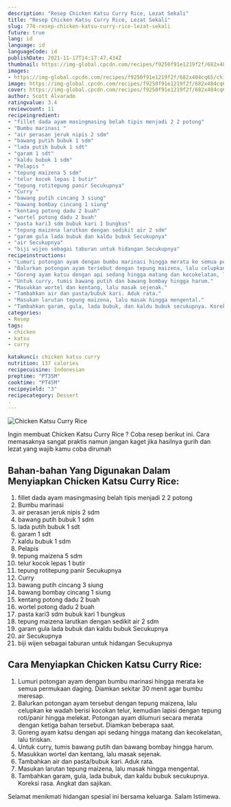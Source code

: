 ```yaml
---
description: "Resep Chicken Katsu Curry Rice, Lezat Sekali"
title: "Resep Chicken Katsu Curry Rice, Lezat Sekali"
slug: 776-resep-chicken-katsu-curry-rice-lezat-sekali
future: true
lang: id
language: id
languageCode: id
publishDate: 2021-11-17T14:17:47.434Z 
thumbnail: https://img-global.cpcdn.com/recipes/f9250f91e1219f2f/682x484cq65/chicken-katsu-curry-rice-foto-resep-utama.png
images:
- https://img-global.cpcdn.com/recipes/f9250f91e1219f2f/682x484cq65/chicken-katsu-curry-rice-foto-resep-utama.png
image: https://img-global.cpcdn.com/recipes/f9250f91e1219f2f/682x484cq65/chicken-katsu-curry-rice-foto-resep-utama.png
cover: https://img-global.cpcdn.com/recipes/f9250f91e1219f2f/682x484cq65/chicken-katsu-curry-rice-foto-resep-utama.png
author: Scott Alvarado
ratingvalue: 3.4
reviewcount: 11
recipeingredient:
- "fillet dada ayam masingmasing belah tipis menjadi 2 2 potong"
- "Bumbu marinasi "
- "air perasan jeruk nipis 2 sdm"
- "bawang putih bubuk 1 sdm"
- "lada putih bubuk 1 sdt"
- "garam 1 sdt"
- "kaldu bubuk 1 sdm"
- "Pelapis "
- "tepung maizena 5 sdm"
- "telur kocok lepas 1 butir"
- "tepung rotitepung panir Secukupnya"
- "Curry "
- "bawang putih cincang 3 siung"
- "bawang bombay cincang 1 siung"
- "kentang potong dadu 2 buah"
- "wortel potong dadu 2 buah"
- "pasta kari3 sdm bubuk kari 1 bungkus"
- "tepung maizena larutkan dengan sedikit air 2 sdm"
- "garam gula lada bubuk dan kaldu bubuk Secukupnya"
- "air Secukupnya"
- "biji wijen sebagai taburan untuk hidangan Secukupnya"
recipeinstructions:
- "Lumuri potongan ayam dengan bumbu marinasi hingga merata ke semua permukaan daging. Diamkan sekitar 30 menit agar bumbu meresap."
- "Balurkan potongan ayam tersebut dengan tepung maizena, lalu celupkan ke wadah berisi kocokan telur, kemudian lapisi dengan tepung roti/panir hingga melekat. Potongan ayam dilumuri secara merata dengan ketiga bahan tersebut. Diamkan beberapa saat."
- "Goreng ayam katsu dengan api sedang hingga matang dan kecokelatan, lalu tiriskan."
- "Untuk curry, tumis bawang putih dan bawang bombay hingga harum."
- "Masukkan wortel dan kentang, lalu masak sejenak."
- "Tambahkan air dan pasta/bubuk kari. Aduk rata."
- "Masukan larutan tepung maizena, lalu masak hingga mengental."
- "Tambahkan garam, gula, lada bubuk, dan kaldu bubuk secukupnya. Koreksi rasa. Angkat dan sajikan."
categories:
- Resep
tags:
- chicken
- katsu
- curry

katakunci: chicken katsu curry 
nutrition: 137 calories
recipecuisine: Indonesian
preptime: "PT35M"
cooktime: "PT45M"
recipeyield: "3"
recipecategory: Dessert
. 
---
```



![Chicken Katsu Curry Rice](https://img-global.cpcdn.com/recipes/f9250f91e1219f2f/682x484cq65/chicken-katsu-curry-rice-foto-resep-utama.png)

Ingin membuat Chicken Katsu Curry Rice ? Coba resep berikut ini. Cara memasaknya sangat praktis namun jangan kaget jika hasilnya gurih dan lezat yang wajib kamu coba dirumah

<!--inarticleads1-->

## Bahan-bahan Yang Digunakan Dalam Menyiapkan Chicken Katsu Curry Rice:

1. fillet dada ayam masingmasing belah tipis menjadi 2 2 potong
1. Bumbu marinasi 
1. air perasan jeruk nipis 2 sdm
1. bawang putih bubuk 1 sdm
1. lada putih bubuk 1 sdt
1. garam 1 sdt
1. kaldu bubuk 1 sdm
1. Pelapis 
1. tepung maizena 5 sdm
1. telur kocok lepas 1 butir
1. tepung rotitepung panir Secukupnya
1. Curry 
1. bawang putih cincang 3 siung
1. bawang bombay cincang 1 siung
1. kentang potong dadu 2 buah
1. wortel potong dadu 2 buah
1. pasta kari3 sdm bubuk kari 1 bungkus
1. tepung maizena larutkan dengan sedikit air 2 sdm
1. garam gula lada bubuk dan kaldu bubuk Secukupnya
1. air Secukupnya
1. biji wijen sebagai taburan untuk hidangan Secukupnya



<!--inarticleads2-->

## Cara Menyiapkan Chicken Katsu Curry Rice:

1. Lumuri potongan ayam dengan bumbu marinasi hingga merata ke semua permukaan daging. Diamkan sekitar 30 menit agar bumbu meresap.
1. Balurkan potongan ayam tersebut dengan tepung maizena, lalu celupkan ke wadah berisi kocokan telur, kemudian lapisi dengan tepung roti/panir hingga melekat. Potongan ayam dilumuri secara merata dengan ketiga bahan tersebut. Diamkan beberapa saat.
1. Goreng ayam katsu dengan api sedang hingga matang dan kecokelatan, lalu tiriskan.
1. Untuk curry, tumis bawang putih dan bawang bombay hingga harum.
1. Masukkan wortel dan kentang, lalu masak sejenak.
1. Tambahkan air dan pasta/bubuk kari. Aduk rata.
1. Masukan larutan tepung maizena, lalu masak hingga mengental.
1. Tambahkan garam, gula, lada bubuk, dan kaldu bubuk secukupnya. Koreksi rasa. Angkat dan sajikan.




Selamat menikmati hidangan spesial ini bersama keluarga. Salam Istimewa.
